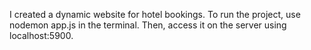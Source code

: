 I created a dynamic website for hotel bookings. To run the project, use nodemon app.js in the terminal. Then, access it on the server using localhost:5900.






